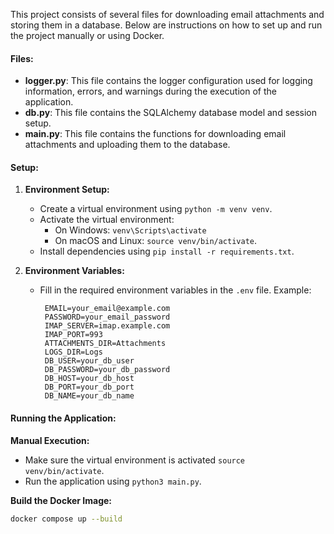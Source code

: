 This project consists of several files for downloading email attachments and storing them in a database. Below are instructions on how to set up and run the project manually or using Docker.

#### Files:

- **logger.py**: This file contains the logger configuration used for logging information, errors, and warnings during the execution of the application.
- **db.py**: This file contains the SQLAlchemy database model and session setup.
- **main.py**: This file contains the functions for downloading email attachments and uploading them to the database.

#### Setup:

1. **Environment Setup:**

   - Create a virtual environment using `python -m venv venv`.
   - Activate the virtual environment:
     - On Windows: `venv\Scripts\activate`
     - On macOS and Linux: `source venv/bin/activate`.
   - Install dependencies using `pip install -r requirements.txt`.

2. **Environment Variables:**

   - Fill in the required environment variables in the `.env` file. Example:

     ```dotenv
      EMAIL=your_email@example.com
      PASSWORD=your_email_password
      IMAP_SERVER=imap.example.com
      IMAP_PORT=993
      ATTACHMENTS_DIR=Attachments
      LOGS_DIR=Logs
      DB_USER=your_db_user
      DB_PASSWORD=your_db_password
      DB_HOST=your_db_host
      DB_PORT=your_db_port
      DB_NAME=your_db_name
     ```

#### Running the Application:

**Manual Execution:**

- Make sure the virtual environment is activated `source venv/bin/activate`.
- Run the application using `python3 main.py`.


**Build the Docker Image:**

   ```bash
   docker compose up --build
   ```